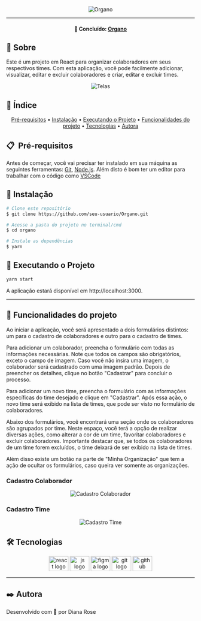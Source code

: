 <div align="center">
  <img src="https://github.com/DaiLobo/Organo/assets/47689708/3211de26-8487-4483-abb1-5fe746e64761" alt="Organo">
</div>
<hr/>

<h4 align="center"> 
	📌 Concluído: <a href="https://organo-flame-six.vercel.app">Organo</a>
</h4>

## 📝 Sobre

Este é um projeto em React para organizar colaboradores em seus respectivos times. Com esta aplicação, você pode facilmente adicionar, visualizar, editar e excluir colaboradores e criar, editar e excluir times. 

<div align="center">
  <img src="https://github.com/DaiLobo/Organo/assets/47689708/bb2e06f8-bb5d-40d0-99c3-f6a5825a9ced" alt="Telas">
</div>

## :bookmark: Índice

<p align="center">
 <a href="#-pré-requisitos">Pré-requisitos</a> •
 <a href="#-instalação">Instalação</a> • 
 <a href="#-executando-o-projeto">Executando o Projeto</a> • 
 <a href="#-funcionalidades-do-projeto">Funcionalidades do projeto</a> • 
 <a href="#-tecnologias">Tecnologias</a> • 
 <a href="#%EF%B8%8F-autora">Autora</a>
</p>

## 📋&nbsp; Pré-requisitos

Antes de começar, você vai precisar ter instalado em sua máquina as seguintes ferramentas:
[Git](https://git-scm.com), [Node.js](https://nodejs.org/en/). 
Além disto é bom ter um editor para trabalhar com o código como [VSCode](https://code.visualstudio.com/)

## 🔧 Instalação

```bash
# Clone este repositório
$ git clone https://github.com/seu-usuario/Organo.git

# Acesse a pasta do projeto no terminal/cmd
$ cd organo

# Instale as dependências
$ yarn
```

## 🍷 Executando o Projeto

```bash
yarn start
```
A aplicação estará disponível em http://localhost:3000.

<hr/>

## 🔨 Funcionalidades do projeto

Ao iniciar a aplicação, você será apresentado a dois formulários distintos: um para o cadastro de colaboradores e outro para o cadastro de times.

Para adicionar um colaborador, preencha o formulário com todas as informações necessárias. Note que todos os campos são obrigatórios, exceto o campo de imagem. Caso você não insira uma imagem, o colaborador será cadastrado com uma imagem padrão. Depois de preencher os detalhes, clique no botão "Cadastrar" para concluir o processo.

Para adicionar um novo time, preencha o formulário com as informações específicas do time desejado e clique em "Cadastrar". Após essa ação, o novo time será exibido na lista de times, que pode ser visto no formulário de colaboradores.

Abaixo dos formulários, você encontrará uma seção onde os colaboradores são agrupados por time. Neste espaço, você terá a opção de realizar diversas ações, como alterar a cor de um time, favoritar colaboradores e excluir colaboradores. Importante destacar que, se todos os colaboradores de um time forem excluídos, o time deixará de ser exibido na lista de times.

Além disso existe um botão na parte de "Minha Organização" que tem a ação de ocultar os formulários, caso queira ver somente as organizações.

### Cadastro Colaborador
<div align="center">
  <img src="https://github.com/DaiLobo/Organo/assets/47689708/9ba4217a-a76c-40a4-a432-ba27e86d28a3" alt="Cadastro Colaborador">
</div>

### Cadastro Time
<div align="center">
  <img src="https://github.com/DaiLobo/Organo/assets/47689708/ae199f55-1f4e-430a-8f78-a03e784d777e" alt="Cadastro Time">
</div>


## 🛠 Tecnologias
<div align="center">
  <img src="https://cdn.jsdelivr.net/gh/devicons/devicon/icons/react/react-original.svg" height="40" width="52" alt="react logo"  />
  <img src="https://cdn.jsdelivr.net/gh/devicons/devicon/icons/javascript/javascript-original.svg" height="40" width="52" alt="js logo"  />
  <img src="https://cdn.jsdelivr.net/gh/devicons/devicon/icons/figma/figma-original.svg" height="40" width="52" alt="figma logo"   />        
  <img src="https://cdn.jsdelivr.net/gh/devicons/devicon/icons/git/git-original.svg" height="40" width="52" alt="git logo"  />
  <img src="https://cdn.jsdelivr.net/gh/devicons/devicon/icons/github/github-original.svg" height="40" width="52" alt="github logo" />                                   
</div>
<hr/>

## ✒️ Autora
Desenvolvido com 💜 por Diana Rose
